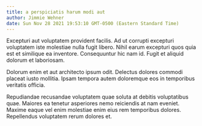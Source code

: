 ```yaml
---
title: a perspiciatis harum modi aut
author: Jimmie Wehner
date: Sun Nov 28 2021 19:53:10 GMT-0500 (Eastern Standard Time)
---
```

Excepturi aut voluptatem provident facilis. Ad ut corrupti excepturi voluptatem iste molestiae nulla fugit libero. Nihil earum excepturi quos quia est et similique ea inventore. Consequuntur hic nam id. Fugit et aliquid dolorum et laboriosam.

 Dolorum enim et aut architecto ipsum odit. Delectus dolores commodi placeat iusto mollitia. Ipsam tempora autem doloremque eos in temporibus veritatis officia.

 Repudiandae recusandae voluptatem quae soluta at debitis voluptatibus quae. Maiores ea tenetur asperiores nemo reiciendis at nam eveniet. Maxime eaque vel enim molestiae enim eius rem temporibus dolores. Repellendus voluptatem rerum dolores et.